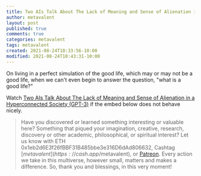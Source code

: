 ```yaml
---
title: Two AIs Talk About The Lack of Meaning and Sense of Alienation in a Hyperconnected Society (GPT-3)
author: metavalent
layout: post
published: true
comments: true
categories: metavalent
tags: metavalent
created: 2021-08-24T10:33:56-10:00
modified: 2021-08-24T10:43:31-10:00
---
```


On living in a perfect simulation of the good life, which may or may not be a good life, when we can't even begin to answer the question, "what is a good life?"

Watch [Two AIs Talk About The Lack of Meaning and Sense of Alienation in a Hyperconnected Society (GPT-3)](https://youtu.be/B2qsdrK2ATI) if the embed below does not behave nicely. 

<div class="embed-container"><iframeloading="lazy" width="560" height="315" src="https://www.youtube.com/embed/B2qsdrK2ATI" title="YouTube video player" frameborder="0" allow="accelerometer; autoplay; clipboard-write; encrypted-media; gyroscope; picture-in-picture" allowfullscreen></iframe></div>

> Have you discovered or learned something interesting or valuable here? Something that piqued your imagination, creative, research, discovery or other academic, philosophical, or spiritual interest? Let us know with ETH 0x1eb2d6E3f26fBBF31B485bbe3e316D6dAd806632, Cashtag [$metavalent](https://cash.app/$metavalent), or [Patreon](https://patreon.com/metavalent). Every action we take in this multiverse, however small, matters and makes a difference. So, thank you and blessings, in this very moment!

